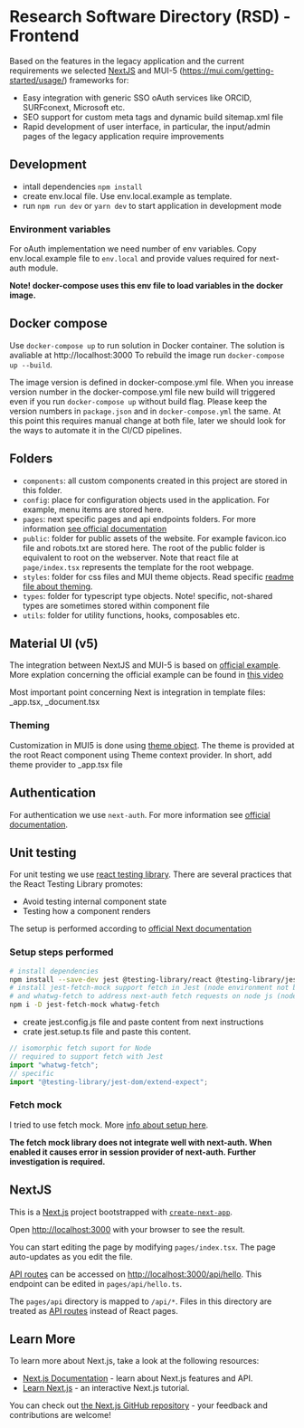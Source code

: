 # Research Software Directory (RSD) - Frontend

Based on the features in the legacy application and the current requirements we selected [NextJS](https://nextjs.org/docs) and MUI-5 (https://mui.com/getting-started/usage/) frameworks for:

- Easy integration with generic SSO oAuth services like ORCID, SURFconext, Microsoft etc.
- SEO support for custom meta tags and dynamic build sitemap.xml file
- Rapid development of user interface, in particular, the input/admin pages of the legacy application require improvements

## Development

- intall dependencies `npm install`
- create env.local file. Use env.local.example as template.
- run `npm run dev` or `yarn dev` to start application in development mode

### Environment variables

For oAuth implementation we need number of env variables. Copy env.local.example file to `env.local` and provide values required for next-auth module.

**Note! docker-compose uses this env file to load variables in the docker image.**

## Docker compose

Use `docker-compose up` to run solution in Docker container. The solution is avaliable at http://localhost:3000
To rebuild the image run `docker-compose up --build`.

The image version is defined in docker-compose.yml file. When you inrease version number in the docker-compose.yml file new build will triggered even if you run `docker-compose up` without build flag. Please keep the version numbers in `package.json` and in `docker-compose.yml` the same. At this point this requires manual change at both file, later we should look for the ways to automate it in the CI/CD pipelines.

## Folders

- `components`: all custom components created in this project are stored in this folder.
- `config`: place for configuration objects used in the application. For example, menu items are stored here.
- `pages`: next specific pages and api endpoints folders. For more information [see official documentation](https://nextjs.org/docs/routing/introduction)
- `public`: folder for public assets of the website. For example favicon.ico file and robots.txt are stored here. The root of the public folder is equivalent to root on the webserver. Note that react file at `page/index.tsx` represents the template for the root webpage.
- `styles`: folder for css files and MUI theme objects. Read specific [readme file about theming](./styles/README.md).
- `types`: folder for typescript type objects. Note! specific, not-shared types are sometimes stored within component file
- `utils`: folder for utility functions, hooks, composables etc.

## Material UI (v5)

The integration between NextJS and MUI-5 is based on [official example](https://github.com/mui-org/material-ui/tree/master/examples/nextjs).
More explation concerning the official example can be found in [this video](https://www.youtube.com/watch?v=IFaFFmPYyMI&t=597s)

Most important point concerning Next is integration in template files: \_app.tsx, \_document.tsx

### Theming

Customization in MUI5 is done using [theme object](https://mui.com/customization/theming/).
The theme is provided at the root React component using Theme context provider.
In short, add theme provider to \_app.tsx file

## Authentication

For authentication we use `next-auth`. For more information see [official documentation](https://next-auth.js.org/getting-started/example).

## Unit testing

For unit testing we use [react testing library](https://testing-library.com/docs/react-testing-library/intro/).
There are several practices that the React Testing Library promotes:

- Avoid testing internal component state
- Testing how a component renders

The setup is performed according to [official Next documentation](https://nextjs.org/docs/testing#jest-and-react-testing-library)

### Setup steps performed

```bash
# install dependencies
npm install --save-dev jest @testing-library/react @testing-library/jest-dom react-test-renderer
# install jest-fetch-mock support fetch in Jest (node environment not browser)
# and whatwg-fetch to address next-auth fetch requests on node js (node-fetch)
npm i -D jest-fetch-mock whatwg-fetch

```

- create jest.config.js file and paste content from next instructions
- crate jest.setup.ts file and paste this content.

```javascript
// isomorphic fetch suport for Node
// required to support fetch with Jest
import "whatwg-fetch";
// specific
import "@testing-library/jest-dom/extend-expect";
```

### Fetch mock

I tried to use fetch mock. More [info about setup here](https://frontend-digest.com/testing-getserversideprops-in-nextjs-b339ebcf3401).

**The fetch mock library does not integrate well with next-auth. When enabled it causes error in session provider of next-auth. Further investigation is required.**

## NextJS

This is a [Next.js](https://nextjs.org/) project bootstrapped with [`create-next-app`](https://github.com/vercel/next.js/tree/canary/packages/create-next-app).

Open [http://localhost:3000](http://localhost:3000) with your browser to see the result.

You can start editing the page by modifying `pages/index.tsx`. The page auto-updates as you edit the file.

[API routes](https://nextjs.org/docs/api-routes/introduction) can be accessed on [http://localhost:3000/api/hello](http://localhost:3000/api/hello). This endpoint can be edited in `pages/api/hello.ts`.

The `pages/api` directory is mapped to `/api/*`. Files in this directory are treated as [API routes](https://nextjs.org/docs/api-routes/introduction) instead of React pages.

## Learn More

To learn more about Next.js, take a look at the following resources:

- [Next.js Documentation](https://nextjs.org/docs) - learn about Next.js features and API.
- [Learn Next.js](https://nextjs.org/learn) - an interactive Next.js tutorial.

You can check out [the Next.js GitHub repository](https://github.com/vercel/next.js/) - your feedback and contributions are welcome!

